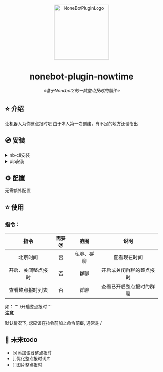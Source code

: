 <div align="center">

<a href="https://v2.nonebot.dev/store"><img src="https://img.zcool.cn/community/014c9a55420cdc0000019ae952d851.jpg@1280w_1l_2o_100sh.jpg" width="180" height="180" alt="NoneBotPluginLogo"></a>

</div>

<div align="center">

# nonebot-plugin-nowtime

_⭐基于Nonebot2的一款整点报时的插件⭐_


</div>


## ⭐ 介绍

让机器人为你整点报时吧
由于本人第一次创建，有不足的地方还请指出

## 💿 安装

<details>
<summary>nb-cli安装</summary>

在项目目录文件下运行

'''
nb plugin install nonebot-plugin-nowtime
'''
</details>

<details>
<summary>pip安装</summary>

'''
pip install nonebot_plugin_nowtime
'''

</details>

## ⚙️ 配置

无需额外配置


## ⭐ 使用

### 指令：
| 指令 | 需要@ | 范围 | 说明 |
|:-----:|:----:|:----:|:----:|
|北京时间|否|私聊、群聊|查看现在时间|
|开启、关闭整点报时|否|群聊|开启或关闭群聊的整点报时|
|查看整点报时列表|否|群聊|查看已开启整点报时的群聊|

如：
'''
    /开启整点报时
'''    
**注意**

默认情况下, 您应该在指令前加上命令前缀, 通常是 /

## 🌙 未来todo

- [x]添加语音整点报时
- [ ]优化整点报时词库
- [ ]图片整点报时
